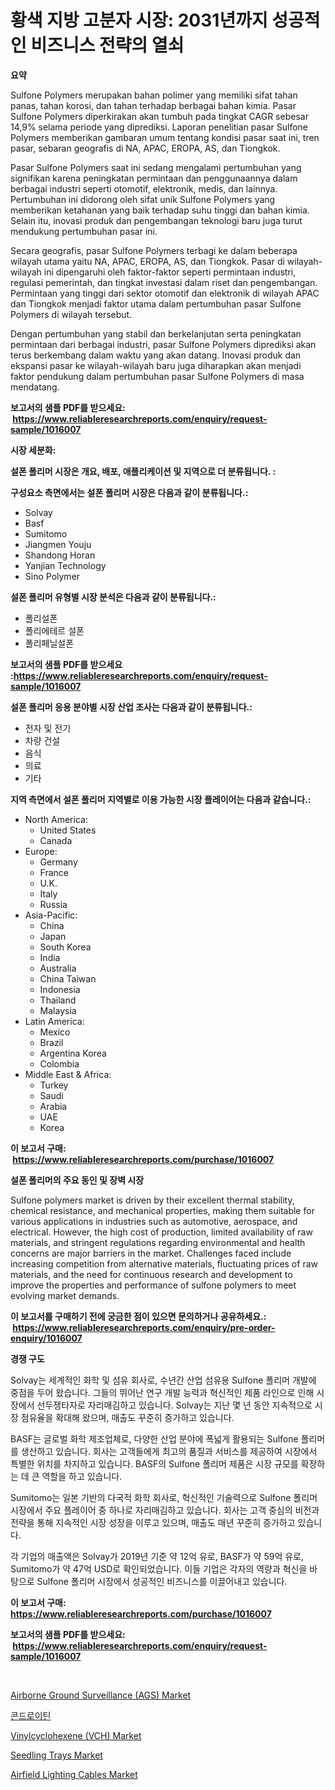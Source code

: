 <p><h1>황색 지방 고분자 시장: 2031년까지 성공적인 비즈니스 전략의 열쇠</h1></p><p><strong>요약</strong></p>
<p><p>Sulfone Polymers merupakan bahan polimer yang memiliki sifat tahan panas, tahan korosi, dan tahan terhadap berbagai bahan kimia. Pasar Sulfone Polymers diperkirakan akan tumbuh pada tingkat CAGR sebesar 14,9% selama periode yang diprediksi. Laporan penelitian pasar Sulfone Polymers memberikan gambaran umum tentang kondisi pasar saat ini, tren pasar, sebaran geografis di NA, APAC, EROPA, AS, dan Tiongkok.</p><p>Pasar Sulfone Polymers saat ini sedang mengalami pertumbuhan yang signifikan karena peningkatan permintaan dan penggunaannya dalam berbagai industri seperti otomotif, elektronik, medis, dan lainnya. Pertumbuhan ini didorong oleh sifat unik Sulfone Polymers yang memberikan ketahanan yang baik terhadap suhu tinggi dan bahan kimia. Selain itu, inovasi produk dan pengembangan teknologi baru juga turut mendukung pertumbuhan pasar ini.</p><p>Secara geografis, pasar Sulfone Polymers terbagi ke dalam beberapa wilayah utama yaitu NA, APAC, EROPA, AS, dan Tiongkok. Pasar di wilayah-wilayah ini dipengaruhi oleh faktor-faktor seperti permintaan industri, regulasi pemerintah, dan tingkat investasi dalam riset dan pengembangan. Permintaan yang tinggi dari sektor otomotif dan elektronik di wilayah APAC dan Tiongkok menjadi faktor utama dalam pertumbuhan pasar Sulfone Polymers di wilayah tersebut.</p><p>Dengan pertumbuhan yang stabil dan berkelanjutan serta peningkatan permintaan dari berbagai industri, pasar Sulfone Polymers diprediksi akan terus berkembang dalam waktu yang akan datang. Inovasi produk dan ekspansi pasar ke wilayah-wilayah baru juga diharapkan akan menjadi faktor pendukung dalam pertumbuhan pasar Sulfone Polymers di masa mendatang.</p></p>
<p><strong>보고서의 샘플 PDF를 받으세요: &nbsp;<a href="https://www.reliableresearchreports.com/enquiry/request-sample/1016007">https://www.reliableresearchreports.com/enquiry/request-sample/1016007</a></strong></p>
<p><strong>시장 세분화:</strong></p>
<p><strong> 설폰 폴리머 시장은 개요, 배포, 애플리케이션 및 지역으로 더 분류됩니다. :</strong></p>
<p><strong>구성요소 측면에서는 설폰 폴리머 시장은 다음과 같이 분류됩니다.:</strong></p>
<p><ul><li>Solvay</li><li>Basf</li><li>Sumitomo</li><li>Jiangmen Youju</li><li>Shandong Horan</li><li>Yanjian Technology</li><li>Sino Polymer</li></ul></p>
<p><strong> 설폰 폴리머 유형별 시장 분석은 다음과 같이 분류됩니다.:</strong></p>
<p><ul><li>폴리설폰</li><li>폴리에테르 설폰</li><li>폴리페닐설폰</li></ul></p>
<p><strong>보고서의 샘플 PDF를 받으세요 :<a href="https://www.reliableresearchreports.com/enquiry/request-sample/1016007">https://www.reliableresearchreports.com/enquiry/request-sample/1016007</a></strong></p>
<p><strong> 설폰 폴리머 응용 분야별 시장 산업 조사는 다음과 같이 분류됩니다.:</strong></p>
<p><ul><li>전자 및 전기</li><li>차량 건설</li><li>음식</li><li>의료</li><li>기타</li></ul></p>
<p><strong>지역 측면에서 설폰 폴리머 지역별로 이용 가능한 시장 플레이어는 다음과 같습니다.:</strong></p>
<p><ul>
    <li>
        North America:
        <ul>
            <li>United States</li>
            <li>Canada</li>
        </ul>
    </li>
    <li>
        Europe:
        <ul>
            <li>Germany</li>
            <li>France</li>
            <li>U.K.</li>
            <li>Italy</li>
            <li>Russia</li>
        </ul>
    </li>
    <li>
        Asia-Pacific:
        <ul>
            <li>China</li>
            <li>Japan</li>
            <li>South Korea</li>
            <li>India</li>
            <li>Australia</li>
            <li>China Taiwan</li>
            <li>Indonesia</li>
            <li>Thailand</li>
            <li>Malaysia</li>
        </ul>
    </li>
    <li>
        Latin America:
        <ul>
            <li>Mexico</li>
            <li>Brazil</li>
            <li>Argentina Korea</li>
            <li>Colombia</li>
        </ul>
    </li>
    <li>
        Middle East & Africa:
        <ul>
            <li>Turkey</li>
            <li>Saudi</li>
            <li>Arabia</li>
            <li>UAE</li>
            <li>Korea</li>
        </ul>
    </li>
    </ul></p>
<p><strong>이 보고서 구매: &nbsp;<a href="https://www.reliableresearchreports.com/purchase/1016007">https://www.reliableresearchreports.com/purchase/1016007</a></strong></p>
<p><strong>설폰 폴리머의 주요 동인 및 장벽 시장</strong></p>
<p><p>Sulfone polymers market is driven by their excellent thermal stability, chemical resistance, and mechanical properties, making them suitable for various applications in industries such as automotive, aerospace, and electrical. However, the high cost of production, limited availability of raw materials, and stringent regulations regarding environmental and health concerns are major barriers in the market. Challenges faced include increasing competition from alternative materials, fluctuating prices of raw materials, and the need for continuous research and development to improve the properties and performance of sulfone polymers to meet evolving market demands.</p></p>
<p><strong>이 보고서를 구매하기 전에 궁금한 점이 있으면 문의하거나 공유하세요.: &nbsp;<a href="https://www.reliableresearchreports.com/enquiry/pre-order-enquiry/1016007">https://www.reliableresearchreports.com/enquiry/pre-order-enquiry/1016007</a></strong></p>
<p><strong>경쟁 구도</strong></p>
<p><p>Solvay는 세계적인 화학 및 섬유 회사로, 수년간 산업 섬유용 Sulfone 폴리머 개발에 중점을 두어 왔습니다. 그들의 뛰어난 연구 개발 능력과 혁신적인 제품 라인으로 인해 시장에서 선두쟁타자로 자리매김하고 있습니다. Solvay는 지난 몇 년 동안 지속적으로 시장 점유율을 확대해 왔으며, 매출도 꾸준히 증가하고 있습니다.</p><p>BASF는 글로벌 화학 제조업체로, 다양한 산업 분야에 폭넓게 활용되는 Sulfone 폴리머를 생산하고 있습니다. 회사는 고객들에게 최고의 품질과 서비스를 제공하여 시장에서 특별한 위치를 차지하고 있습니다. BASF의 Sulfone 폴리머 제품은 시장 규모를 확장하는 데 큰 역할을 하고 있습니다.</p><p>Sumitomo는 일본 기반의 다국적 화학 회사로, 혁신적인 기술력으로 Sulfone 폴리머 시장에서 주요 플레이어 중 하나로 자리매김하고 있습니다. 회사는 고객 중심의 비전과 전략을 통해 지속적인 시장 성장을 이루고 있으며, 매출도 매년 꾸준히 증가하고 있습니다.</p><p>각 기업의 매출액은 Solvay가 2019년 기준 약 12억 유로, BASF가 약 59억 유로, Sumitomo가 약 47억 USD로 확인되었습니다. 이들 기업은 각자의 역량과 혁신을 바탕으로 Sulfone 폴리머 시장에서 성공적인 비즈니스를 이끌어내고 있습니다.</p></p>
<p><strong>이 보고서 구매: &nbsp; <a href="https://www.reliableresearchreports.com/purchase/1016007">https://www.reliableresearchreports.com/purchase/1016007</a></strong></p>
<p><strong>보고서의 샘플 PDF를 받으세요: &nbsp;<a href="https://www.reliableresearchreports.com/enquiry/request-sample/1016007">https://www.reliableresearchreports.com/enquiry/request-sample/1016007</a></strong><strong></strong></p>
<p>&nbsp;</p>
<p><p><a href="https://view.publitas.com/reportprime-1/airborne-ground-surveillance-ags-market-research-report-forecasted-for-period-from-2023-2030-by-market-type-market-application-and-region/">Airborne Ground Surveillance (AGS) Market</a></p><p><a href="https://github.com/trmesnao7959541/Market-Research-Report-List-1/blob/main/2788934188856.md">콘드로이틴</a></p><p><a href="https://issuu.com/reportprime-2/docs/vinylcyclohexene-vch-market-size-2030.pptx">Vinylcyclohexene (VCH) Market</a></p><p><a href="https://fuschia-pecorino-a6d.notion.site/Seedling-Trays-Market-Size-Growth-Outlook-from-2024-to-2031-projecting-at-Market-s-Trends-Analysis-6ee17250f12c427dbf8a5d48edd33818">Seedling Trays Market</a></p><p><a href="https://view.publitas.com/reportprime-1/airfield-lighting-cables-market-research-report-reveals-the-latest-trends-and-opportunities-of-this-market-for-period-from-2024-2031/">Airfield Lighting Cables Market</a></p></p>